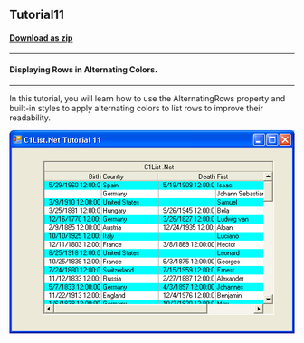 ## Tutorial11
#### [Download as zip](https://grapecity.github.io/DownGit/#/home?url=https://github.com/GrapeCity/ComponentOne-WinForms-Samples/tree/master/NetFramework\List\VB\Tutorials\Tutorial11)
____
#### Displaying Rows in Alternating Colors.
____
In this tutorial, you will learn how to use the AlternatingRows property and built-in styles to apply alternating colors to list rows to improve their readability.

![screenshot](screenshot.PNG)
